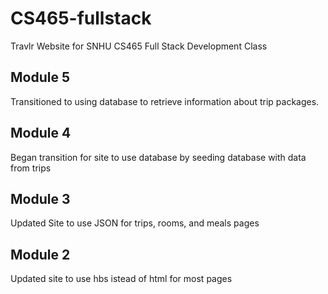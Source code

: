 # CS465-fullstack

Travlr Website for SNHU CS465 Full Stack Development Class

Module 5
--------
Transitioned to using database to retrieve information about trip packages.

Module 4
----------
Began transition for site to use database by seeding database with data from trips

Module 3
----------
Updated Site to use JSON for trips, rooms, and meals pages

Module 2
-----------
Updated site to use hbs istead of html for most pages